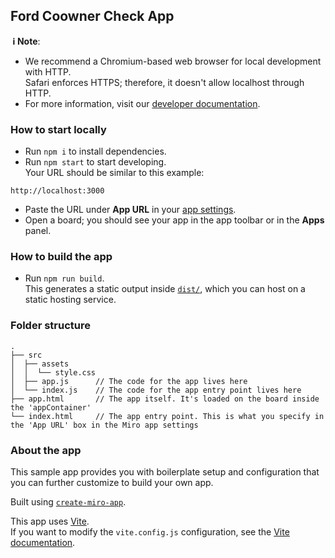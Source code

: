 ## Ford Coowner Check App

**&nbsp;ℹ&nbsp;Note**:

- We recommend a Chromium-based web browser for local development with HTTP. \
  Safari enforces HTTPS; therefore, it doesn't allow localhost through HTTP.
- For more information, visit our [developer documentation](https://developers.miro.com).

### How to start locally

- Run `npm i` to install dependencies.
- Run `npm start` to start developing. \
  Your URL should be similar to this example:
 ```
 http://localhost:3000
 ```
- Paste the URL under **App URL** in your
  [app settings](https://developers.miro.com/docs/build-your-first-hello-world-app#step-3-configure-your-app-in-miro).
- Open a board; you should see your app in the app toolbar or in the **Apps**
  panel.

### How to build the app

- Run `npm run build`. \
  This generates a static output inside [`dist/`](./dist), which you can host on a static hosting
  service.

### Folder structure

<!-- The following tree structure is just an example -->

```
.
├── src
│  ├── assets
│  │  └── style.css
│  ├── app.js      // The code for the app lives here
│  └── index.js    // The code for the app entry point lives here
├── app.html       // The app itself. It's loaded on the board inside the 'appContainer'
└── index.html     // The app entry point. This is what you specify in the 'App URL' box in the Miro app settings
```

### About the app

This sample app provides you with boilerplate setup and configuration that you can further customize to build your own app.

<!-- describe shortly the purpose of the sample app -->

Built using [`create-miro-app`](https://www.npmjs.com/package/create-miro-app).

This app uses [Vite](https://vitejs.dev/). \
If you want to modify the `vite.config.js` configuration, see the [Vite documentation](https://vitejs.dev/guide/).
